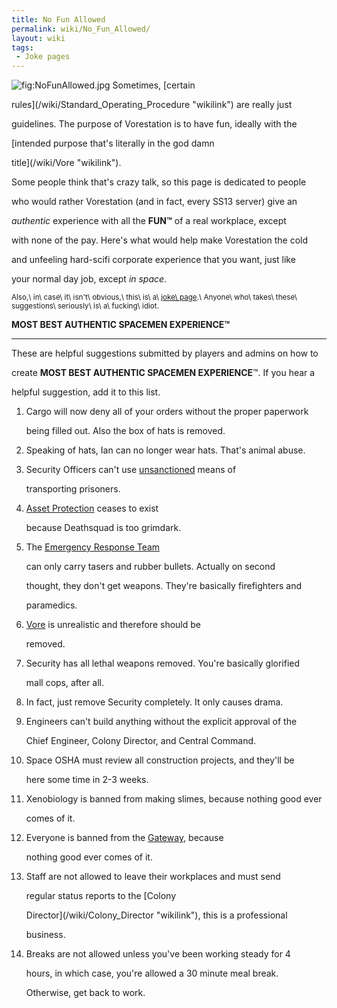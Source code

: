 ```yaml
---
title: No Fun Allowed
permalink: wiki/No_Fun_Allowed/
layout: wiki
tags:
 - Joke pages
---
```


![](NoFunAllowed.jpg "fig:NoFunAllowed.jpg") Sometimes, [certain
rules](/wiki/Standard_Operating_Procedure "wikilink") are really just
guidelines. The purpose of Vorestation is to have fun, ideally with the
[intended purpose that's literally in the god damn
title](/wiki/Vore "wikilink").

Some people think that's crazy talk, so this page is dedicated to people
who would rather Vorestation (and in fact, every SS13 server) give an
*authentic* experience with all the **FUN™** of a real workplace, except
with none of the pay. Here's what would help make Vorestation the cold
and unfeeling hard-scifi corporate experience that you want, just like
your normal day job, except *in space*.

<sub>Also,\ in\ case\ it\ isn't\ obvious,\ this\ is\ a\ [joke\ page](/wiki/Category%3AJoke_pages "wikilink").\ Anyone\ who\ takes\ these\ suggestions\ seriously\ is\ a\ fucking\ idiot.</sub>

<b>MOST BEST AUTHENTIC SPACEMEN EXPERIENCE™</b>
-----------------------------------------------

These are helpful suggestions submitted by players and admins on how to
create **MOST BEST AUTHENTIC SPACEMEN EXPERIENCE**™. If you hear a
helpful suggestion, add it to this list.

1.  Cargo will now deny all of your orders without the proper paperwork
    being filled out. Also the box of hats is removed.
2.  Speaking of hats, Ian can no longer wear hats. That's animal abuse.
3.  Security Officers can't use [unsanctioned](/wiki/Vore "wikilink") means of
    transporting prisoners.
4.  [Asset Protection](/wiki/Asset_Protection "wikilink") ceases to exist
    because Deathsquad is too grimdark.
5.  The [Emergency Response Team](/wiki/Emergency_Response_Team "wikilink")
    can only carry tasers and rubber bullets. Actually on second
    thought, they don't get weapons. They're basically firefighters and
    paramedics.
6.  [Vore](/wiki/Vore "wikilink") is unrealistic and therefore should be
    removed.
7.  Security has all lethal weapons removed. You're basically glorified
    mall cops, after all.
8.  In fact, just remove Security completely. It only causes drama.
9.  Engineers can't build anything without the explicit approval of the
    Chief Engineer, Colony Director, and Central Command.
10. Space OSHA must review all construction projects, and they'll be
    here some time in 2-3 weeks.
11. Xenobiology is banned from making slimes, because nothing good ever
    comes of it.
12. Everyone is banned from the [Gateway](/wiki/Gateway "wikilink"), because
    nothing good ever comes of it.
13. Staff are not allowed to leave their workplaces and must send
    regular status reports to the [Colony
    Director](/wiki/Colony_Director "wikilink"), this is a professional
    business.
14. Breaks are not allowed unless you've been working steady for 4
    hours, in which case, you're allowed a 30 minute meal break.
    Otherwise, get back to work.
